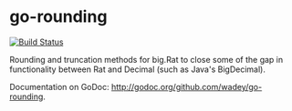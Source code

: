 go-rounding
===========

[![Build Status](https://travis-ci.org/wadey/go-rounding.png?branch=master)](https://travis-ci.org/wadey/go-rounding)

Rounding and truncation methods for big.Rat to close some of the gap in
functionality between Rat and Decimal (such as Java's BigDecimal).

Documentation on GoDoc: <http://godoc.org/github.com/wadey/go-rounding>.
